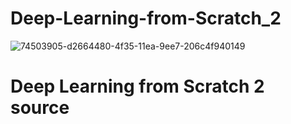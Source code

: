 # Deep-Learning-from-Scratch_2

![74503905-d2664480-4f35-11ea-9ee7-206c4f940149](https://user-images.githubusercontent.com/72691118/151314018-3e46f064-3f1b-4a0a-90df-04488071b601.jpg)

# Deep Learning from Scratch 2 source

